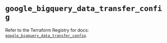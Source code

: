 # `google_bigquery_data_transfer_config`

Refer to the Terraform Registry for docs: [`google_bigquery_data_transfer_config`](https://registry.terraform.io/providers/hashicorp/google/5.45.2/docs/resources/bigquery_data_transfer_config).
